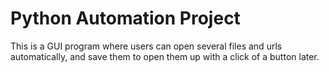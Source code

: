# Python Automation Project

This is a GUI program where users can open several files and urls automatically, and save them to open them up with a click of a button later.
